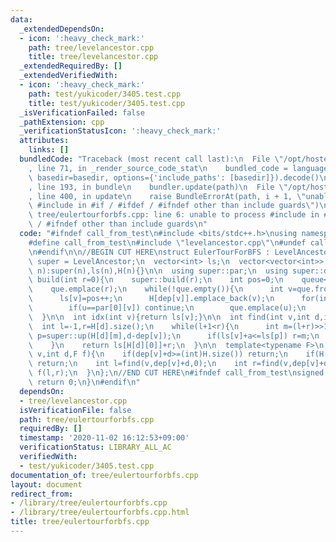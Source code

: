 ```yaml
---
data:
  _extendedDependsOn:
  - icon: ':heavy_check_mark:'
    path: tree/levelancestor.cpp
    title: tree/levelancestor.cpp
  _extendedRequiredBy: []
  _extendedVerifiedWith:
  - icon: ':heavy_check_mark:'
    path: test/yukicoder/3405.test.cpp
    title: test/yukicoder/3405.test.cpp
  _isVerificationFailed: false
  _pathExtension: cpp
  _verificationStatusIcon: ':heavy_check_mark:'
  attributes:
    links: []
  bundledCode: "Traceback (most recent call last):\n  File \"/opt/hostedtoolcache/Python/3.9.1/x64/lib/python3.9/site-packages/onlinejudge_verify/documentation/build.py\"\
    , line 71, in _render_source_code_stat\n    bundled_code = language.bundle(stat.path,\
    \ basedir=basedir, options={'include_paths': [basedir]}).decode()\n  File \"/opt/hostedtoolcache/Python/3.9.1/x64/lib/python3.9/site-packages/onlinejudge_verify/languages/cplusplus.py\"\
    , line 193, in bundle\n    bundler.update(path)\n  File \"/opt/hostedtoolcache/Python/3.9.1/x64/lib/python3.9/site-packages/onlinejudge_verify/languages/cplusplus_bundle.py\"\
    , line 400, in update\n    raise BundleErrorAt(path, i + 1, \"unable to process\
    \ #include in #if / #ifdef / #ifndef other than include guards\")\nonlinejudge_verify.languages.cplusplus_bundle.BundleErrorAt:\
    \ tree/eulertourforbfs.cpp: line 6: unable to process #include in #if / #ifdef\
    \ / #ifndef other than include guards\n"
  code: "#ifndef call_from_test\n#include <bits/stdc++.h>\nusing namespace std;\n\n\
    #define call_from_test\n#include \"levelancestor.cpp\"\n#undef call_from_test\n\
    \n#endif\n\n//BEGIN CUT HERE\nstruct EulerTourForBFS : LevelAncestor{\n  using\
    \ super = LevelAncestor;\n  vector<int> ls;\n  vector<vector<int>> H;\n  EulerTourForBFS(int\
    \ n):super(n),ls(n),H(n){}\n\n  using super::par;\n  using super::dep;\n  void\
    \ build(int r=0){\n    super::build(r);\n    int pos=0;\n    queue<int> que;\n\
    \    que.emplace(r);\n    while(!que.empty()){\n      int v=que.front();que.pop();\n\
    \      ls[v]=pos++;\n      H[dep[v]].emplace_back(v);\n      for(int u:super::G[v]){\n\
    \        if(u==par[0][v]) continue;\n        que.emplace(u);\n      }\n    }\n\
    \  }\n\n  int idx(int v){return ls[v];}\n\n  int find(int v,int d,int a){\n  \
    \  int l=-1,r=H[d].size();\n    while(l+1<r){\n      int m=(l+r)>>1;\n      int\
    \ p=super::up(H[d][m],d-dep[v]);\n      if(ls[v]+a<=ls[p]) r=m;\n      else l=m;\n\
    \    }\n    return ls[H[d][0]]+r;\n  }\n\n  template<typename F>\n  void exec(int\
    \ v,int d,F f){\n    if(dep[v]+d>=(int)H.size()) return;\n    if(H[dep[v]+d].empty())\
    \ return;\n    int l=find(v,dep[v]+d,0);\n    int r=find(v,dep[v]+d,1);\n    if(l<r)\
    \ f(l,r);\n  }\n};\n//END CUT HERE\n#ifndef call_from_test\nsigned main(){\n \
    \ return 0;\n}\n#endif\n"
  dependsOn:
  - tree/levelancestor.cpp
  isVerificationFile: false
  path: tree/eulertourforbfs.cpp
  requiredBy: []
  timestamp: '2020-11-02 16:12:53+09:00'
  verificationStatus: LIBRARY_ALL_AC
  verifiedWith:
  - test/yukicoder/3405.test.cpp
documentation_of: tree/eulertourforbfs.cpp
layout: document
redirect_from:
- /library/tree/eulertourforbfs.cpp
- /library/tree/eulertourforbfs.cpp.html
title: tree/eulertourforbfs.cpp
---
```

